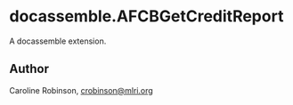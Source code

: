 # docassemble.AFCBGetCreditReport

A docassemble extension.

## Author

Caroline Robinson, crobinson@mlri.org

